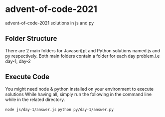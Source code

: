 # advent-of-code-2021
advent-of-code-2021 solutions in js and py

## Folder Structure
There are 2 main folders for Javascri[pt and Python solutions named js and py respectively.
Both main folders contain a folder for each day problem.i.e day-1, day-2

## Execute Code
You might need node & python installed on your environment to execute solutions
While having all, simply run the following in the command line while in the related directory.

`node js/day-1/answer.js`
`python py/day-1/answer.py`
